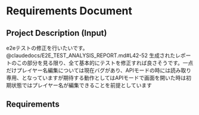 # Requirements Document

## Project Description (Input)
e2eテストの修正を行いたいです。 @claudedocs/E2E_TEST_ANALYSIS_REPORT.md#L42-52 生成されたレポートのこの部分を見る限り、全て基本的にテストを修正すれば良さそうです。一点だけプレイヤー名編集については現在バグがあり、APIモードの時には読み取り専用、となっていますが期待する動作としてはAPIモードで画面を開いた時は初期状態ではプレイヤー名が編集できることを前提としています

## Requirements
<!-- Will be generated in /kiro:spec-requirements phase -->
